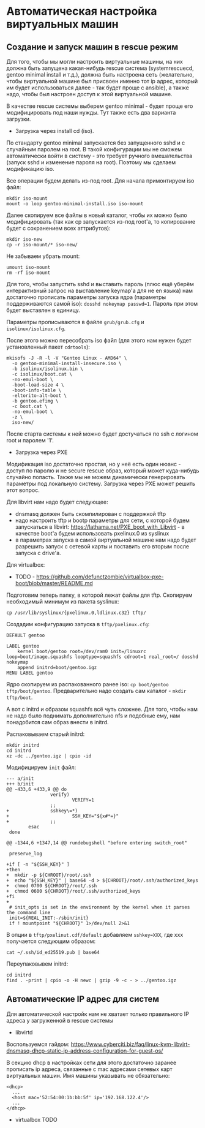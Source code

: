 # Автоматическая настройка виртуальных машин

## Создание и запуск машин в rescue режим

Для того, чтобы мы могли настроить виртуальные машины, на них должна быть запущена какая-нибудь rescue система
(systemrescuecd, gentoo minimal install и т.д.), должна быть настроена сеть (желательно, чтобы виртуальной машине
был присвоен именно тот ip адрес, который им будет использоваться далее - так будет проще с ansible), а также
надо, чтобы был настроен доступ к этой виртуальной машине.

В качестве rescue системы выберем gentoo minimal - будет проще его модифицировать под наши нужды.
Тут также есть два варианта загрузки.

* Загрузка через install cd (iso).

По стандарту gentoo minimal запускается без запущенного sshd и с случайным паролем на root.
В такой конфигурации мы не сможем автоматически войти в систему - это требует ручного вмешательства
(запуск sshd и изменение пароля на root). Поэтому мы сделаем модификацию iso.

Все операции будем делать из-под root. Для начала примонтируем iso файл:

```
mkdir iso-mount
mount -o loop gentoo-minimal-install.iso iso-mount
```

Далее скопируем все файлы в новый каталог, чтобы их можно было модифицировать
(так как cp запускается из-под root'а, то копирование будет с сохранением всех аттрибутов):

```
mkdir iso-new
cp -r iso-mount/* iso-new/
```

Не забываем убрать mount:

```
umount iso-mount
rm -rf iso-mount
```

Для того, чтобы запустить sshd и выставить пароль (плюс ещё уберём интерактивный запрос на выставление keymap'а
для не en языка) нам достаточно прописать параметры запуска ядра (параметры поддерживаются самой iso):
`dosshd nokeymap passwd=1`. Пароль при этом будет выставлен в единицу.

Параметры прописываются в файле `grub/grub.cfg` и `isolinux/isolinux.cfg`.

После этого можно пересобрать iso файл (для этого нам нужен будет установленный пакет `cdrtools`):

```
mkisofs -J -R -l -V "Gentoo Linux - AMD64" \
  -o gentoo-minimal-install-insecure.iso \
  -b isolinux/isolinux.bin \
  -c isolinux/boot.cat \
  -no-emul-boot \
  -boot-load-size 4 \
  -boot-info-table \
  -eltorito-alt-boot \
  -b gentoo.efimg \
  -c boot.cat \
  -no-emul-boot \
  -z \
  iso-new/
```

После старта системы к ней можно будет достучаться по ssh с логином root и паролем '1'.

* Загрузка через PXE

Модификация iso достаточно простая, но у неё есть один нюанс - доступ по паролю и не secure rescue образ,
который может куда-нибудь случайно попасть. Также мы не можем динамически генерировать параметры под локальную систему.
Загрузка через PXE может решить этот вопрос.

Для libvirt нам надо будет следующее:
* dnsmasq должен быть скомпилирован с поддержкой tftp
* надо настроить tftp и bootp параметры для сети, с которой будем запускаться в libvirt:
https://lathama.net/PXE_boot_with_Libvirt - в качестве boot'а будем использовать pxelinux.0 из syslinux
* в параметрах запуска в самой виртуальной машине нам надо будет разрешить запуск с сетевой карты и поставить
его вторым после запуска с drive'а.

Для virtualbox:
* TODO - https://github.com/defunctzombie/virtualbox-pxe-boot/blob/master/README.md

Подготовим теперь папку, в которой лежат файлы для tftp. Скопируем необходимый минимум из пакета syslinux:

```
cp /usr/lib/syslinux/{pxelinux.0,ldlinux.c32} tftp/
```

Создадим конфигурацию запуска в `tftp/pxelinux.cfg`:

```
DEFAULT gentoo

LABEL gentoo
    kernel boot/gentoo root=/dev/ram0 init=/linuxrc loop=boot/image.squashfs looptype=squashfs cdroot=1 real_root=/ dosshd nokeymap
    append initrd=boot/gentoo.igz
MENU LABEL gentoo
```

Ядро скопируем из распакованного ранее iso: `cp boot/gentoo tftp/boot/gentoo`.
Предварительно надо создать сам каталог - `mkdir tftp/boot`.

А вот с initrd и образом squashfs всё чуть сложнее. Для того, чтобы нам не надо было поднимать дополнительно nfs
и подобные ему, нам понадобится сам образ внести в initrd.

Распаковываем старый initrd:

```
mkdir initrd
cd initrd
xz -dc ../gentoo.igz | cpio -id
```

Модифицируем `init` файл:

```
--- a/init
+++ b/init
@@ -433,6 +433,9 @@ do
                verify)
                        VERIFY=1
                ;;
+               sshkey\=*)
+                       SSH_KEY="${x#*=}"
+               ;;
        esac
 done

@@ -1344,6 +1347,14 @@ rundebugshell "before entering switch_root"

 preserve_log

+if [ -n "${SSH_KEY}" ]
+then
+  mkdir -p ${CHROOT}/root/.ssh
+  echo "${SSH_KEY}" | base64 -d > ${CHROOT}/root/.ssh/authorized_keys
+  chmod 0700 ${CHROOT}/root/.ssh
+  chmod 0600 ${CHROOT}/root/.ssh/authorized_keys
+fi
+
 # init_opts is set in the environment by the kernel when it parses the command line
 init=${REAL_INIT:-/sbin/init}
 if ! mountpoint "${CHROOT}" 1>/dev/null 2>&1
```

В опции в `tftp/pxelinut.cdf/default` добавляем `sshkey=XXX`, где xxx получается следующим образом:

```
cat ~/.ssh/id_ed25519.pub | base64
```

Переупаковывем initrd:

```
cd initrd
find . -print | cpio -o -H newc | gzip -9 -c - > ../gentoo.igz
```

## Автоматические IP адрес для систем

Для автоматической настройк нам не хватает только правильного IP адреса у загруженной в rescue системы

* libvirtd

Воспользуемся гайдом: https://www.cyberciti.biz/faq/linux-kvm-libvirt-dnsmasq-dhcp-static-ip-address-configuration-for-guest-os/

В секцию dhcp в настройках сети для этого достаточно заранее прописать ip адреса, связанные с mac адресами сетевых
карт виртуальных машин. Имя машины указывать не обязательно:

```
<dhcp>
  ...
  <host mac='52:54:00:1b:bb:5f' ip='192.168.122.4'/>
  ...
</dhcp>
```

* virtualbox
TODO
